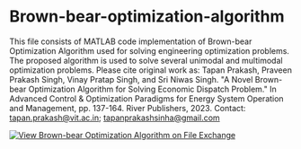 # Brown-bear-optimization-algorithm
This file consists of MATLAB code implementation of Brown-bear Optimization Algorithm used for solving engineering optimization problems. The proposed algorithm is used to solve several unimodal and multimodal optimization problems. 
Please cite original work as: Tapan Prakash, Praveen Prakash Singh, Vinay Pratap Singh, and Sri Niwas Singh. "A Novel Brown-bear Optimization Algorithm for Solving Economic Dispatch Problem." In Advanced Control & Optimization Paradigms for Energy System Operation and Management, pp. 137-164. River Publishers, 2023.
Contact: tapan.prakash@vit.ac.in; tapanprakashsinha@gmail.com


[![View Brown-bear Optimization Algorithm on File Exchange](https://www.mathworks.com/matlabcentral/images/matlab-file-exchange.svg)](https://in.mathworks.com/matlabcentral/fileexchange/125435-brown-bear-optimization-algorithm)
